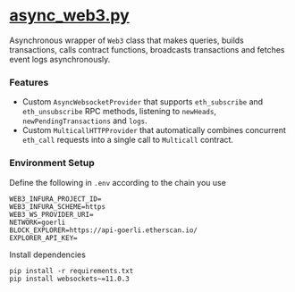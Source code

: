 # [async_web3.py](https://github.com/Aureliano90/async_web3.py)

Asynchronous wrapper of `Web3` class that makes queries, builds transactions, calls contract functions, broadcasts
transactions and fetches event logs asynchronously.

### Features

* Custom `AsyncWebsocketProvider` that supports `eth_subscribe` and `eth_unsubscribe` RPC methods, listening
  to `newHeads`, `newPendingTransactions` and `logs`.
* Custom `MulticallHTTPProvider` that automatically combines concurrent `eth_call` requests into a single call
  to `Multicall` contract.

### Environment Setup

Define the following in `.env` according to the chain you use

```
WEB3_INFURA_PROJECT_ID=
WEB3_INFURA_SCHEME=https
WEB3_WS_PROVIDER_URI=
NETWORK=goerli
BLOCK_EXPLORER=https://api-goerli.etherscan.io/
EXPLORER_API_KEY=
```

Install dependencies

```
pip install -r requirements.txt
pip install websockets~=11.0.3
```
